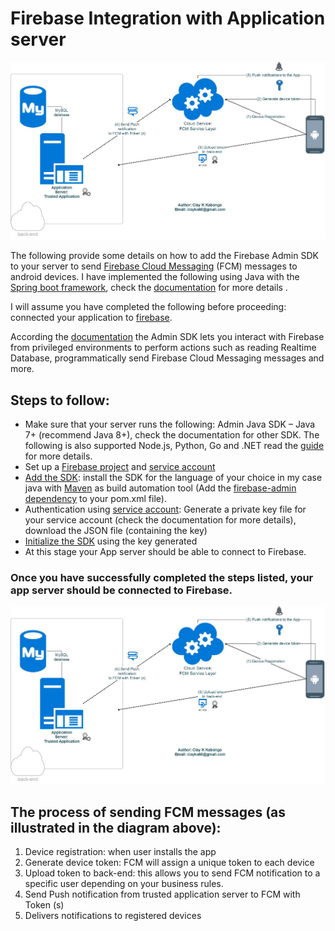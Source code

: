# Firebase Integration with Application server


![Firebase Integration](https://github.com/claykabongok/Firebase_Integration/blob/master/readme/App_Firebase_integration%20-%20Android_new.jpg?raw=true)

The following provide some details on how to add the Firebase Admin SDK to your server to send [Firebase Cloud Messaging](https://firebase.google.com/docs/cloud-messaging) (FCM)
messages to android devices. I have implemented the following using Java with the [Spring boot framework](https://spring.io/guides/gs/spring-boot/), check the [documentation](https://firebase.google.com/docs) for more details .

I will assume you have completed the following before proceeding: connected your application to [firebase](https://firebase.google.com/docs/admin/setup).

According the [documentation](https://firebase.google.com/docs/admin/setup) the Admin SDK lets you interact with Firebase from privileged environments to perform actions such as reading Realtime Database, programmatically send Firebase Cloud Messaging messages and more.

## Steps to follow:
* Make sure that your server runs the following: Admin Java SDK – Java 7+ (recommend Java 8+), check the documentation for other SDK. The following is also supported Node.js, Python, Go and .NET read the [guide](https://firebase.google.com/docs/admin/setup) for more details.
* Set up a [Firebase project](https://console.firebase.google.com/)  and [service account](https://firebase.google.com/docs/admin/setup#set-up-project-and-service-account)
* [Add the SDK](https://firebase.google.com/docs/admin/setup#add-sdk): install the SDK for the language of your choice in my case java with [Maven](https://mvnrepository.com/) as build automation tool (Add the [firebase-admin dependency](https://mvnrepository.com/artifact/com.google.firebase/firebase-admin) to your pom.xml file).
*  Authentication using [service account](https://console.firebase.google.com/project/_/settings/serviceaccounts/adminsdk): Generate a private key file for your service account (check the documentation for more details), download the JSON file (containing the key)
*  [Initialize the SDK](https://firebase.google.com/docs/admin/setup#initialize-sdk) using the key generated
*  At this stage your App server should be able to connect to Firebase.


### Once you have successfully completed the steps listed, your app server should be connected to Firebase.
 
 ![Firebase Integration](https://github.com/claykabongok/Firebase_Integration/blob/master/readme/App_Firebase_integration%20-%20Android_new.jpg?raw=true)

## The process of sending FCM messages (as illustrated in the diagram above):
1. Device registration: when user installs the app
2. Generate device token: FCM will assign a unique token to each device
3. Upload token to back-end: this allows you to send FCM notification to a specific user depending on your business rules.
4. Send Push notification from trusted application server to FCM with Token (s)
5. Delivers notifications to registered devices
